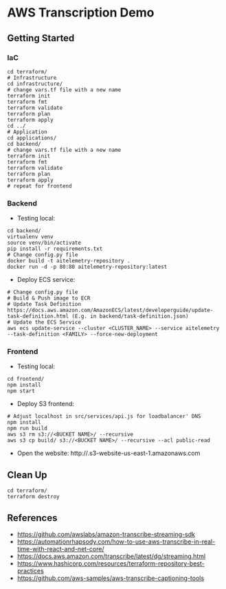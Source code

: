 # AWS Transcription Demo

## Getting Started

### IaC
```
cd terraform/
# Infrastructure
cd infrastructure/
# change vars.tf file with a new name
terraform init
terraform fmt
terraform validate
terraform plan
terraform apply
cd ../
# Application
cd applications/
cd backend/
# change vars.tf file with a new name
terraform init
terraform fmt
terraform validate
terraform plan
terraform apply
# repeat for frontend
```

### Backend

- Testing local:
```
cd backend/
virtualenv venv
source venv/bin/activate
pip install -r requirements.txt
# Change config.py file
docker build -t aitelemetry-repository .
docker run -d -p 80:80 aitelemetry-repository:latest
```

- Deploy ECS service:
```
# Change config.py file
# Build & Push image to ECR
# Update Task Definition https://docs.aws.amazon.com/AmazonECS/latest/developerguide/update-task-definition.html (E.g. in backend/task-definition.json)
# Update the ECS Service
aws ecs update-service --cluster <CLUSTER_NAME> --service aitelemetry --task-definition <FAMILY> --force-new-deployment
```

### Frontend

- Testing local:
```
cd frontend/
npm install
npm start
```

- Deploy S3 frontend:
```
# Adjust localhost in src/services/api.js for loadbalancer' DNS
npm install
npm run build
aws s3 rm s3://<BUCKET NAME>/ --recursive
aws s3 cp build/ s3://<BUCKET NAME>/ --recursive --acl public-read
```

- Open the website: http://<BUCKET NAME>.s3-website-us-east-1.amazonaws.com

## Clean Up

```
cd terraform/
terraform destroy
```

## References
- https://github.com/awslabs/amazon-transcribe-streaming-sdk
- https://automationrhapsody.com/how-to-use-aws-transcribe-in-real-time-with-react-and-net-core/
- https://docs.aws.amazon.com/transcribe/latest/dg/streaming.html
- https://www.hashicorp.com/resources/terraform-repository-best-practices
- https://github.com/aws-samples/aws-transcribe-captioning-tools